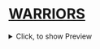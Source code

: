
# [WARRIORS](https://ashuksu.github.io/warriors/public)

<details>
  <summary>Click, to show Preview</summary>


  ![WARRIORS](https://raw.githubusercontent.com/ashuksu/warriors/refs/heads/main/preview.jpg)
</details>


